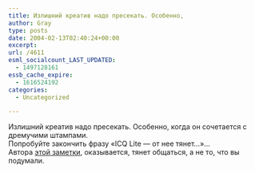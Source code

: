 ```yaml
---
title: Излишний креатив надо пресекать. Особенно,
author: Gray
type: posts
date: 2004-02-13T02:40:24+00:00
excerpt:
url: /4611
esml_socialcount_LAST_UPDATED:
  - 1497128161
essb_cache_expire:
  - 1616524192
categories:
  - Uncategorized

---
```








Излишний креатив надо пресекать. Особенно, когда он сочетается с дремучими штампами.  
Попробуйте закончить фразу &#171;ICQ Lite &#8212; от нее тянет&#8230;&#187;&#8230;  
Автора <a href="http://www.toms-hardware.ru/technews/20040212.html#004544" target="_blank">этой заметки</a>, оказывается, тянет общаться, а не то, что вы подумали.